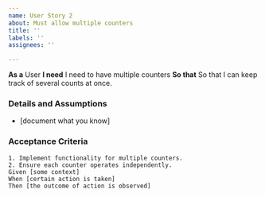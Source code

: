 ```yaml
---
name: User Story 2
about: Must allow multiple counters
title: ''
labels: ''
assignees: ''

---
```


**As a** User
 **I need** I need to have multiple counters
 **So that** So that I can keep track of several counts at once.

   
 ### Details and Assumptions
 * [document what you know]
   
 ### Acceptance Criteria  
 ```gherkin
1. Implement functionality for multiple counters.
2. Ensure each counter operates independently.
 Given [some context]
 When [certain action is taken]
 Then [the outcome of action is observed]
 ```
